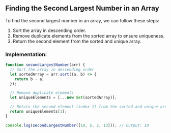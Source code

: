 ## Finding the Second Largest Number in an Array

To find the second largest number in an array, we can follow these steps:

1. Sort the array in descending order.
2. Remove duplicate elements from the sorted array to ensure uniqueness.
3. Return the second element from the sorted and unique array.

### Implementation:

```javascript
function secondLargestNumber(arr) {
  // Sort the array in descending order
  let sortedArray = arr.sort((a, b) => {
    return b - a;
  });

  // Remove duplicate elements
  let uniqueElements = [...new Set(sortedArray)];

  // Return the second element (index 1) from the sorted and unique array
  return uniqueElements[1];
}

console.log(secondLargestNumber([10, 5, 2, 13])); // Output: 10
```